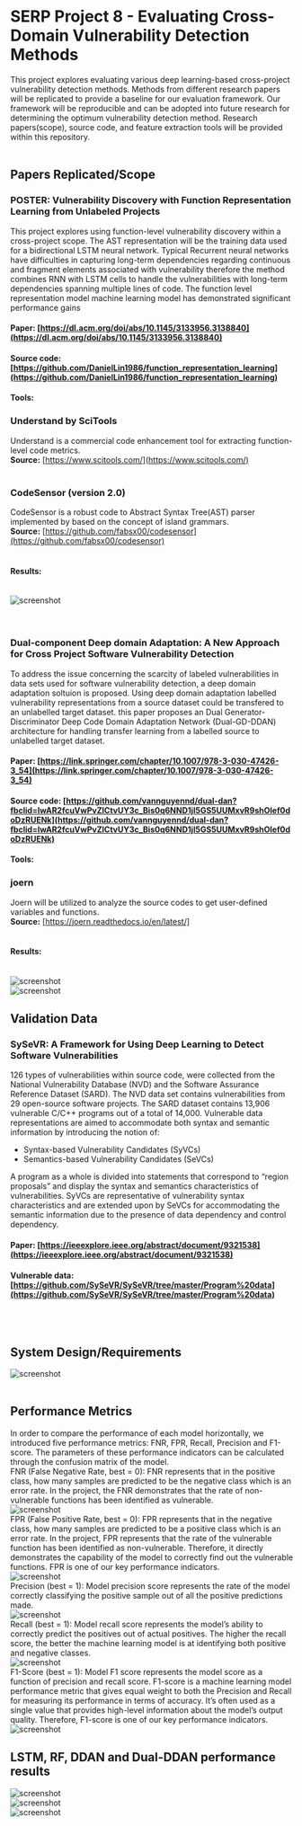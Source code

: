 # SERP Project 8 - Evaluating Cross-Domain Vulnerability Detection Methods

This project explores evaluating various deep learning-based cross-project vulnerability detection methods. Methods from different research papers will be replicated to provide a baseline for our evaluation framework. Our framework will be reproducible and can be adopted into future research for determining the optimum vulnerability detection method. Research papers(scope), source code, and feature extraction tools will be provided within this repository.<br /><br />

## Papers Replicated/Scope
### POSTER: Vulnerability Discovery with Function Representation Learning from Unlabeled Projects 
This project explores using function-level vulnerability discovery within a cross-project scope. The AST representation will be the training data used for a bidirectional LSTM neural network. Typical Recurrent neural networks have difficulties in capturing long-term dependencies regarding continuous and fragment elements associated with vulnerability therefore the method combines RNN with LSTM cells to handle the vulnerabilities with long-term dependencies spanning multiple lines of code. The function level representation model machine learning model has demonstrated significant performance gains
#### Paper: [https://dl.acm.org/doi/abs/10.1145/3133956.3138840](https://dl.acm.org/doi/abs/10.1145/3133956.3138840)
#### Source code: [https://github.com/DanielLin1986/function_representation_learning](https://github.com/DanielLin1986/function_representation_learning)
#### Tools:

### Understand by SciTools
Understand is a commercial code enhancement tool for extracting function-level code metrics.<br />
<b>Source:</b> [https://www.scitools.com/](https://www.scitools.com/)<br /><br />

### CodeSensor (version 2.0)
CodeSensor is a robust code to Abstract Syntax Tree(AST) parser implemented by based on the concept of island grammars.<br />
<b>Source:</b> [https://github.com/fabsx00/codesensor](https://github.com/fabsx00/codesensor)<br /><br />
#### Results: <br /><br />
![screenshot](https://github.com/arpit2412/g8-serp2021/blob/main/Poster_replication/paper%20replication%20attempt%20results/POSTER%20Vulnerability%20Discovery%20with%20Function%20Representation%20Learning%20from%20Unlabeled%20Projects/results.png)<br /><br /><br />


### Dual-component Deep domain Adaptation: A New Approach for Cross Project Software Vulnerability Detection
To address the issue concerning the scarcity of labeled vulnerabilities in data sets used for software vulnerability detection, a deep domain adaptation soltuion is proposed. Using deep domain adaptation labelled vulnerability representations from a source dataset could be transfered to an unlabelled target dataset. this paper proposes an Dual Generator-Discriminator Deep Code Domain Adaptation Network (Dual-GD-DDAN) architecture for handling transfer learning from a labelled source to unlabelled target dataset.
#### Paper: [https://link.springer.com/chapter/10.1007/978-3-030-47426-3_54](https://link.springer.com/chapter/10.1007/978-3-030-47426-3_54)
#### Source code: [https://github.com/vannguyennd/dual-dan?fbclid=IwAR2fcuVwPvZlCtvUY3c_Bis0q6NND1jl5GS5UUMxvR9shOlef0doDzRUENk](https://github.com/vannguyennd/dual-dan?fbclid=IwAR2fcuVwPvZlCtvUY3c_Bis0q6NND1jl5GS5UUMxvR9shOlef0doDzRUENk)
#### Tools:

### joern 
Joern will be utilized to analyze the source codes to get user-defined variables and functions.<br />
<b>Source:</b> [https://joern.readthedocs.io/en/latest/]<br /><br />
#### Results: <br /><br />
![screenshot](https://github.com/arpit2412/g8-serp2021/blob/main/wiki_images/DDAN_DUAL_DDAN_COMPARSION2.png)<br />
![screenshot](https://github.com/arpit2412/g8-serp2021/blob/main/wiki_images/DDAN_DUAL_DDAN_COMPARSION1.png)<br />

## Validation Data

### SySeVR: A Framework for Using Deep Learning to Detect Software Vulnerabilities
126 types of vulnerabilities within source code, were collected from the National Vulnerability Database (NVD) and the Software Assurance Reference Dataset (SARD). The NVD data set contains vulnerabilities from 29 open-source software projects. The SARD dataset contains 13,906 vulnerable C/C++ programs out of a total of 14,000. Vulnerable data representations are aimed to accommodate both syntax and semantic information by introducing the notion of: 
- Syntax-based Vulnerability Candidates (SyVCs)  
- Semantics-based Vulnerability Candidates (SeVCs) 
 
 A program as a whole is divided into statements that correspond to “region proposals” and display the syntax and semantics characteristics of vulnerabilities. SyVCs are representative of vulnerability syntax characteristics and are extended upon by SeVCs for accommodating the semantic information due to the presence of data dependency and control dependency.

#### Paper: [https://ieeexplore.ieee.org/abstract/document/9321538](https://ieeexplore.ieee.org/abstract/document/9321538)
#### Vulnerable data: [https://github.com/SySeVR/SySeVR/tree/master/Program%20data](https://github.com/SySeVR/SySeVR/tree/master/Program%20data)
<br /><br />

## System Design/Requirements
![screenshot](https://github.com/arpit2412/g8-serp2021/blob/main/resource/system%20design.png)<br /><br />

## Performance Metrics
In order to compare the performance of each model horizontally, we introduced five performance metrics: FNR, FPR, Recall, Precision and F1-score. The parameters of these performance indicators can be calculated through the confusion matrix of the model.<br />
FNR (False Negative Rate, best = 0): FNR represents that in the positive class, how many samples are predicted to be the negative class which is an error rate. In the project, the FNR demonstrates that the rate of non-vulnerable functions has been identified as vulnerable. <br />
![screenshot](https://github.com/arpit2412/g8-serp2021/blob/main/wiki_images/FNR_Calc.png)<br />
FPR (False Positive Rate, best = 0): FPR represents that in the negative class, how many samples are predicted to be a positive class which is an error rate. In the project, FPR represents that the rate of the vulnerable function has been identified as non-vulnerable. Therefore, it directly demonstrates the capability of the model to correctly find out the vulnerable functions. FPR is one of our key performance indicators.<br />
![screenshot](https://github.com/arpit2412/g8-serp2021/blob/main/wiki_images/FPR_Calc.png)<br />
Precision (best = 1): Model precision score represents the rate of the model correctly classifying the positive sample out of all the positive predictions made.<br />
![screenshot](https://github.com/arpit2412/g8-serp2021/blob/main/wiki_images/Precision_Calc.png)<br />
Recall (best = 1): Model recall score represents the model’s ability to correctly predict the positives out of actual positives. The higher the recall score, the better the machine learning model is at identifying both positive and negative classes.<br />
![screenshot](https://github.com/arpit2412/g8-serp2021/blob/main/wiki_images/Recall_Calc.png)<br />
F1-Score (best = 1): Model F1 score represents the model score as a function of precision and recall score. F1-score is a machine learning model performance metric that gives equal weight to both the Precision and Recall for measuring its performance in terms of accuracy. It’s often used as a single value that provides high-level information about the model’s output quality. Therefore, F1-score is one of our key performance indicators.<br />
![screenshot](https://github.com/arpit2412/g8-serp2021/blob/main/wiki_images/F1_Calc.png)<br />


## LSTM, RF, DDAN and Dual-DDAN performance results
![screenshot](https://github.com/arpit2412/g8-serp2021/blob/main/wiki_images/all_data_result.png)<br />
![screenshot](https://github.com/arpit2412/g8-serp2021/blob/main/wiki_images/FPR_PERFORMANCE.png)<br />
![screenshot](https://github.com/arpit2412/g8-serp2021/blob/main/wiki_images/F1_PERFORMANCE.png)<br />
